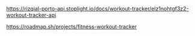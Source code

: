 https://rizqial-porto-api.stoplight.io/docs/workout-tracker/elz1nohtgf3z2-workout-tracker-api

https://roadmap.sh/projects/fitness-workout-tracker
